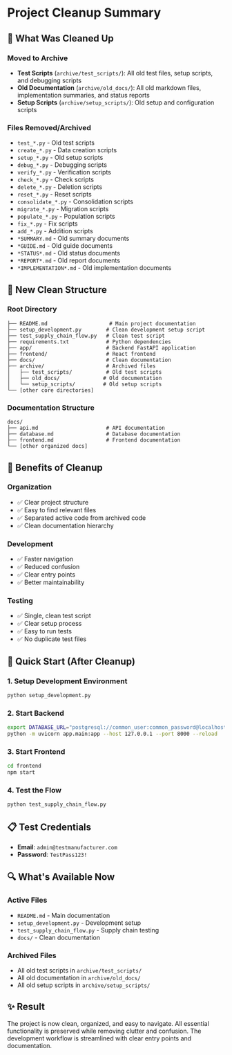 # Project Cleanup Summary

## 🧹 What Was Cleaned Up

### Moved to Archive
- **Test Scripts** (`archive/test_scripts/`): All old test files, setup scripts, and debugging scripts
- **Old Documentation** (`archive/old_docs/`): All old markdown files, implementation summaries, and status reports
- **Setup Scripts** (`archive/setup_scripts/`): Old setup and configuration scripts

### Files Removed/Archived
- `test_*.py` - Old test scripts
- `create_*.py` - Data creation scripts
- `setup_*.py` - Old setup scripts
- `debug_*.py` - Debugging scripts
- `verify_*.py` - Verification scripts
- `check_*.py` - Check scripts
- `delete_*.py` - Deletion scripts
- `reset_*.py` - Reset scripts
- `consolidate_*.py` - Consolidation scripts
- `migrate_*.py` - Migration scripts
- `populate_*.py` - Population scripts
- `fix_*.py` - Fix scripts
- `add_*.py` - Addition scripts
- `*SUMMARY.md` - Old summary documents
- `*GUIDE.md` - Old guide documents
- `*STATUS*.md` - Old status documents
- `*REPORT*.md` - Old report documents
- `*IMPLEMENTATION*.md` - Old implementation documents

## 📁 New Clean Structure

### Root Directory
```
├── README.md                    # Main project documentation
├── setup_development.py        # Clean development setup script
├── test_supply_chain_flow.py   # Clean test script
├── requirements.txt            # Python dependencies
├── app/                        # Backend FastAPI application
├── frontend/                   # React frontend
├── docs/                       # Clean documentation
├── archive/                    # Archived files
│   ├── test_scripts/           # Old test scripts
│   ├── old_docs/              # Old documentation
│   └── setup_scripts/         # Old setup scripts
└── [other core directories]
```

### Documentation Structure
```
docs/
├── api.md                      # API documentation
├── database.md                 # Database documentation
├── frontend.md                 # Frontend documentation
└── [other organized docs]
```

## 🎯 Benefits of Cleanup

### Organization
- ✅ Clear project structure
- ✅ Easy to find relevant files
- ✅ Separated active code from archived code
- ✅ Clean documentation hierarchy

### Development
- ✅ Faster navigation
- ✅ Reduced confusion
- ✅ Clear entry points
- ✅ Better maintainability

### Testing
- ✅ Single, clean test script
- ✅ Clear setup process
- ✅ Easy to run tests
- ✅ No duplicate test files

## 🚀 Quick Start (After Cleanup)

### 1. Setup Development Environment
```bash
python setup_development.py
```

### 2. Start Backend
```bash
export DATABASE_URL="postgresql://common_user:common_password@localhost:5432/common_db"
python -m uvicorn app.main:app --host 127.0.0.1 --port 8000 --reload
```

### 3. Start Frontend
```bash
cd frontend
npm start
```

### 4. Test the Flow
```bash
python test_supply_chain_flow.py
```

## 📋 Test Credentials
- **Email**: `admin@testmanufacturer.com`
- **Password**: `TestPass123!`

## 🔍 What's Available Now

### Active Files
- `README.md` - Main documentation
- `setup_development.py` - Development setup
- `test_supply_chain_flow.py` - Supply chain testing
- `docs/` - Clean documentation

### Archived Files
- All old test scripts in `archive/test_scripts/`
- All old documentation in `archive/old_docs/`
- All old setup scripts in `archive/setup_scripts/`

## ✨ Result

The project is now clean, organized, and easy to navigate. All essential functionality is preserved while removing clutter and confusion. The development workflow is streamlined with clear entry points and documentation.





